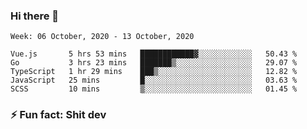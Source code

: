 ### Hi there 👋
<!--START_SECTION:waka-->
```text
Week: 06 October, 2020 - 13 October, 2020

Vue.js       5 hrs 53 mins   ████████████▓░░░░░░░░░░░░   50.43 % 
Go           3 hrs 23 mins   ███████▒░░░░░░░░░░░░░░░░░   29.07 % 
TypeScript   1 hr 29 mins    ███▒░░░░░░░░░░░░░░░░░░░░░   12.82 % 
JavaScript   25 mins         █░░░░░░░░░░░░░░░░░░░░░░░░   03.63 % 
SCSS         10 mins         ▒░░░░░░░░░░░░░░░░░░░░░░░░   01.45 % 
```
<!--END_SECTION:waka-->
<!--
**TG4LAaron/TG4LAaron** is a ✨ _special_ ✨ repository because its `README.md` (this file) appears on your GitHub profile.

Here are some ideas to get you started:

- 🔭 I’m currently working on ...
- 🌱 I’m currently learning ...
- 👯 I’m looking to collaborate on ...
- 🤔 I’m looking for help with ...
- 💬 Ask me about ...
- 📫 How to reach me: ...
- 😄 Pronouns: ...
- ⚡ Fun fact: ...
-->
### ⚡ Fun fact: Shit dev
